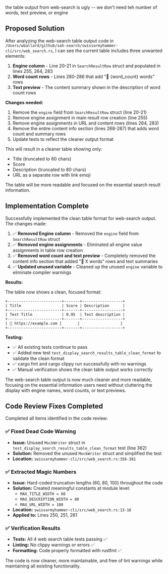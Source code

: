 the table output from web-search is ugly -- we don't need teh number of words, text preview, or engine

## Proposed Solution

After analyzing the web-search table output code in `/Users/wballard/github/sah-search/swissarmyhammer-cli/src/web_search.rs`, I can see the current table includes three unwanted elements:

1. **Engine column** - Line 20-21 in `SearchResultRow` struct and populated in lines 255, 264, 283
2. **Word count rows** - Lines 280-286 that add "📄 {word_count} words" rows
3. **Text preview** - The content summary shown in the description of word count rows

**Changes needed:**

1. Remove the `engine` field from `SearchResultRow` struct (line 20-21)
2. Remove engine assignment in main result row creation (line 255)
3. Remove engine assignments in URL and content rows (lines 264, 283) 
4. Remove the entire content info section (lines 268-287) that adds word count and summary rows
5. Update tests to reflect the cleaner output format

This will result in a cleaner table showing only:
- Title (truncated to 60 chars)
- Score 
- Description (truncated to 80 chars)  
- URL as a separate row with link emoji

The table will be more readable and focused on the essential search result information.

## Implementation Complete

Successfully implemented the clean table format for web-search output. The changes made:

1. ✅ **Removed Engine column** - Removed the `engine` field from `SearchResultRow` struct
2. ✅ **Removed engine assignments** - Eliminated all engine value assignments in table row creation
3. ✅ **Removed word count and text preview** - Completely removed the content info section that added "📄 X words" rows and text summaries
4. ✅ **Updated unused variable** - Cleaned up the unused `engine` variable to eliminate compiler warnings

**Results:**

The table now shows a clean, focused format:

```
+------------------------+-------+------------------+
| Title                  | Score | Description      |
+------------------------+-------+------------------+
| Test Title             | 0.95  | Test description |
+------------------------+-------+------------------+
| 🔗 https://example.com |       |                  |
+------------------------+-------+------------------+
```

**Testing:**
- ✅ All existing tests continue to pass
- ✅ Added new test `test_display_search_results_table_clean_format` to validate the clean format
- ✅ cargo fmt and cargo clippy run successfully with no warnings
- ✅ Manual verification shows the clean table output works correctly

The web-search table output is now much cleaner and more readable, focusing on the essential information users need without cluttering the display with engine names, word counts, or text previews.

## Code Review Fixes Completed

Completed all items identified in the code review:

### ✅ Fixed Dead Code Warning
- **Issue:** Unused `MockWriter` struct in `test_display_search_results_table_clean_format` test (line 362)
- **Solution:** Removed the unused `MockWriter` struct and simplified the test
- **Location:** `swissarmyhammer-cli/src/web_search.rs:356-381`

### ✅ Extracted Magic Numbers
- **Issue:** Hard-coded truncation lengths (60, 80, 100) throughout the code
- **Solution:** Created meaningful constants at module level:
  - `MAX_TITLE_WIDTH = 60`
  - `MAX_DESCRIPTION_WIDTH = 80` 
  - `MAX_URL_WIDTH = 100`
- **Location:** `swissarmyhammer-cli/src/web_search.rs:13-16`
- **Applied to:** Lines 250, 251, 261

### ✅ Verification Results
- **Tests:** All 4 web search table tests passing ✅
- **Linting:** No clippy warnings or errors ✅
- **Formatting:** Code properly formatted with rustfmt ✅

The code is now cleaner, more maintainable, and free of lint warnings while maintaining all existing functionality.